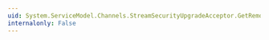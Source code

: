 ```yaml
---
uid: System.ServiceModel.Channels.StreamSecurityUpgradeAcceptor.GetRemoteSecurity
internalonly: False
---
```

